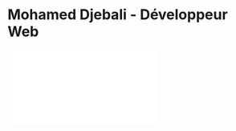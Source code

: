 # Mohamed Djebali - Développeur Web
![CV Mohamed Djebali développeur web](cv_mohamed_djebali_developpeur_web.pdf)